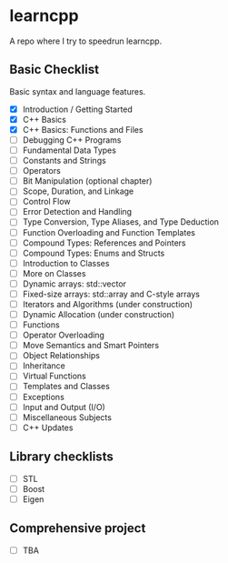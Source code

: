# learncpp

A repo where I try to speedrun learncpp.

## Basic Checklist

Basic syntax and language features.

- [x] Introduction / Getting Started
- [x] C++ Basics
- [x] C++ Basics: Functions and Files
- [ ] Debugging C++ Programs
- [ ] Fundamental Data Types
- [ ] Constants and Strings
- [ ] Operators
- [ ] Bit Manipulation (optional chapter)
- [ ] Scope, Duration, and Linkage
- [ ] Control Flow
- [ ] Error Detection and Handling
- [ ] Type Conversion, Type Aliases, and Type Deduction
- [ ] Function Overloading and Function Templates
- [ ] Compound Types: References and Pointers
- [ ] Compound Types: Enums and Structs
- [ ] Introduction to Classes
- [ ] More on Classes
- [ ] Dynamic arrays: std::vector
- [ ] Fixed-size arrays: std::array and C-style arrays
- [ ] Iterators and Algorithms (under construction)
- [ ] Dynamic Allocation (under construction)
- [ ] Functions
- [ ] Operator Overloading
- [ ] Move Semantics and Smart Pointers
- [ ] Object Relationships
- [ ] Inheritance
- [ ] Virtual Functions
- [ ] Templates and Classes
- [ ] Exceptions
- [ ] Input and Output (I/O)
- [ ] Miscellaneous Subjects
- [ ] C++ Updates

## Library checklists

- [ ] STL
- [ ] Boost
- [ ] Eigen

## Comprehensive project

- [ ] TBA

